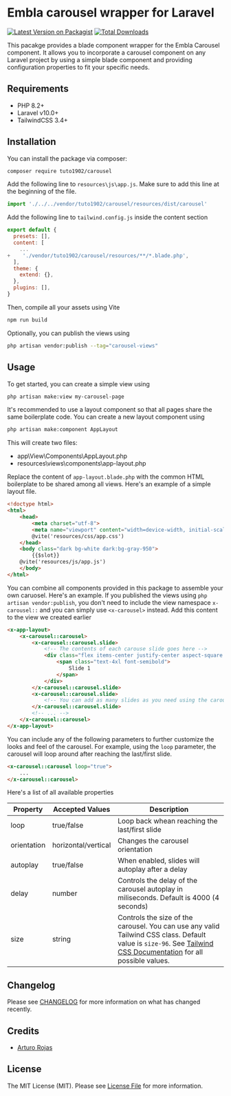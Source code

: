 # Embla carousel wrapper for Laravel

[![Latest Version on Packagist](https://img.shields.io/packagist/v/tuto1902/carousel.svg?style=flat-square)](https://packagist.org/packages/tuto1902/carousel)
[![Total Downloads](https://img.shields.io/packagist/dt/tuto1902/carousel.svg?style=flat-square)](https://packagist.org/packages/tuto1902/carousel)

This pacakge provides a blade component wrapper for the Embla Carousel component. It allows you to incorporate a carousel component on any Laravel project by using a simple blade component and providing configuration properties to fit your specific needs.

## Requirements
- PHP 8.2+
- Laravel v10.0+
- TailwindCSS 3.4+

## Installation

You can install the package via composer:

```bash
composer require tuto1902/carousel
```

Add the following line to `resources\js\app.js`. Make sure to add this line at the beginning of the file.

```js
import './../../vendor/tuto1902/carousel/resources/dist/carousel'
```

Add the following line to `tailwind.config.js` inside the content section

```js
export default {
  presets: [],
  content: [
    ...
+    './vendor/tuto1902/carousel/resources/**/*.blade.php',
  ],
  theme: {
    extend: {},
  },
  plugins: [],
}
```

Then, compile all your assets using Vite

```bash
npm run build
```

Optionally, you can publish the views using

```bash
php artisan vendor:publish --tag="carousel-views"
```

## Usage

To get started, you can create a simple view using

```bash
php artisan make:view my-carousel-page
```

It's recommended to use a layout component so that all pages share the same boilerplate code. You can create a new layout component using

```bash
php artisan make:component AppLayout
```

This will create two files:
- app\View\Components\AppLayout.php
- resources\views\components\app-layout.php

Replace the content of `app-layout.blade.php` with the common HTML boilerplate to be shared among all views. Here's an example of a simple layout file.

```html
<!doctype html>
<html>
    <head>
        <meta charset="utf-8">
        <meta name="viewport" content="width=device-width, initial-scale=1.0">
        @vite('resources/css/app.css')
    </head>
    <body class="dark bg-white dark:bg-gray-950">
        {{$slot}}
    @vite('resources/js/app.js')
    </body>
</html>
```

You can combine all components provided in this package to assemble your own caruosel. Here's an example. If you published the views using `php artisan vendor:publish`, you don't need to include the view namespace `x-carousel::` and you can simply use `<x-carousel>` instead. Add this content to the view we created earlier

```html
<x-app-layout>
    <x-carousel::carousel>
        <x-carousel::carousel.slide>
            <!-- The contents of each carouse slide goes here -->
            <div class="flex items-center justify-center aspect-square p-6">
                <span class="text-4xl font-semibold">
                    Slide 1
                </span>
            </div>
        </x-carousel::carousel.slide>
        <x-carousel::carousel.slide>
            <!-- You can add as many slides as you need using the carousel.slide component -->
        </x-carousel::carousel.slide>
        <!-- ... -->
    </x-carousel::carousel>
</x-app-layout>
```

You can include any of the following parameters to further customize the looks and feel of the carousel. For example, using the `loop` parameter, the carousel will loop around after reaching the last/first slide.

```html
<x-carousel::carousel loop="true">
    ...
</x-carousel::carousel>
```

Here's a list of all available properties

| Property |  Accepted Values | Description |
|----------|------------------|-------------|
| loop | true/false | Loop back whean reaching the last/first slide |
| orientation | horizontal/vertical | Changes the carousel orientation |
| autoplay | true/false | When enabled, slides will autoplay after a delay |
| delay | number | Controls the delay of the carousel autoplay in miliseconds. Default is 4000 (4 seconds) |
| size | string | Controls the size of the carousel. You can use any valid Tailwind CSS class. Default value is `size-96`. See [Tailwind CSS Documentation](https://tailwindcss.com/docs/size) for all possible values. |

## Changelog

Please see [CHANGELOG](CHANGELOG.md) for more information on what has changed recently.

## Credits

- [Arturo Rojas](https://github.com/tuto1902)

## License

The MIT License (MIT). Please see [License File](LICENSE.md) for more information.
